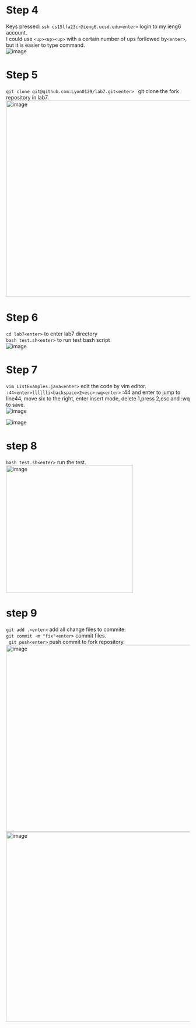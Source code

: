 
# Step 4
Keys pressed: ```ssh cs15lfa23cr@ieng6.ucsd.edu<enter>```  login to my ieng6 account.  
I could use ```<up><up><up>``` with a certain number of ups forllowed by```<enter>```, but it is easier to type command.  
![image](https://github.com/Lyon0129/cse15l-lab-reports/assets/130290363/a730bb27-2fce-4850-8a70-8f4a4f1646b1)

# Step 5
```git clone git@github.com:Lyon0129/lab7.git<enter> ```  git clone the fork repository in lab7.  
<img width="537" alt="image" src="https://github.com/Lyon0129/cse15l-lab-reports/assets/130290363/156220f7-9c0f-4da4-ba04-7fd1afcfd22c">


# Step 6
```cd lab7<enter>``` to enter lab7 directory  
```bash test.sh<enter>``` to run test bash script  
![image](https://github.com/Lyon0129/cse15l-lab-reports/assets/130290363/ac9fc006-40b5-4623-a093-520c768637eb)

# Step 7
```vim ListExamples.java<enter>```  edit the code by vim editor.  
```:44<enter>lllllli<backspace>2<esc>:wq<enter>```  :44 and enter to jump to line44, move six to the right, enter insert mode, delete 1,press 2,esc and :wq to save.  
![image](https://github.com/Lyon0129/cse15l-lab-reports/assets/130290363/281b8563-6ec5-4af1-b9ae-ea7a556de1a2)

![image](https://github.com/Lyon0129/cse15l-lab-reports/assets/130290363/682c37d2-23c9-4684-a8f7-ac047f06e707)

# step 8  
```bash test.sh<enter>```  run the test.  
<img width="348" alt="image" src="https://github.com/Lyon0129/cse15l-lab-reports/assets/130290363/a7d36200-864a-4a16-9fca-fb2ecf542ff2">

# step 9
```git add .<enter>```  add all change files to commite.  
```git commit -m "fix"<enter>``` commit files.  
``` git push<enter>```  push commit to fork repository.  
<img width="511" alt="image" src="https://github.com/Lyon0129/cse15l-lab-reports/assets/130290363/e5502446-8409-43d8-b5c2-a2bd8ac7ffb1">
<img width="519" alt="image" src="https://github.com/Lyon0129/cse15l-lab-reports/assets/130290363/f18a8457-9235-492d-bc52-0e4fec87a059">



